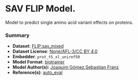 # SAV FLIP Model.

Model to predict single amino acid variant effects on proteins.

### Summary
* **Dataset**: [FLIP:sav_mixed](https://github.com/J-SNACKKB/FLIP/tree/main/splits/sav)
* **Dataset License**: [None/AFL-3/CC BY 4.0](https://github.com/J-SNACKKB/FLIP/tree/main/splits/sav#data-licensing)
* **Embedder**: `prot_t5_xl_uniref50`
* **Model Format**: [biotrainer](https://github.com/sacdallago/biotrainer)
* **Model Author(s):** [Joaquim Gómez](https://github.com/joaquimgomez),[Sebastian Franz](https://github.com/SebieF)
* **Reference(s)**: [auto_eval](https://github.com/J-SNACKKB/autoeval)


<!--- This file was created automatically. Please do not modify manually. --->
